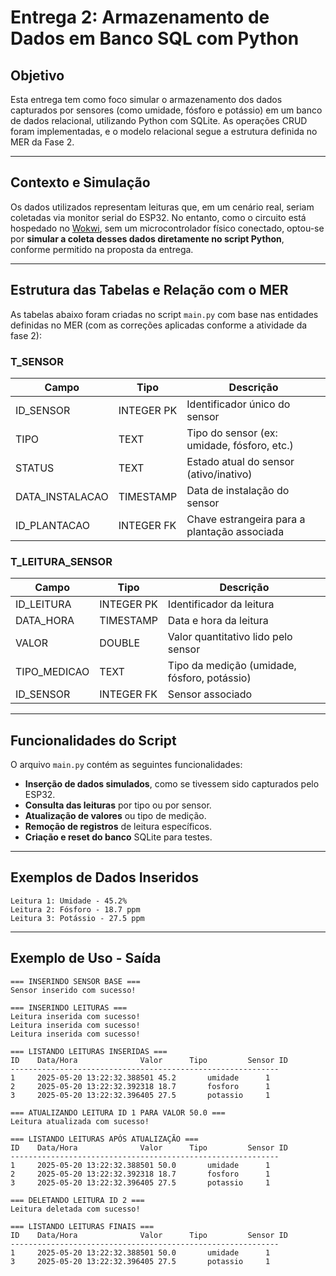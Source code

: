 # Entrega 2: Armazenamento de Dados em Banco SQL com Python

## Objetivo

Esta entrega tem como foco simular o armazenamento dos dados capturados por sensores (como umidade, fósforo e potássio) em um banco de dados relacional, utilizando Python com SQLite. As operações CRUD foram implementadas, e o modelo relacional segue a estrutura definida no MER da Fase 2.

---

## Contexto e Simulação

Os dados utilizados representam leituras que, em um cenário real, seriam coletadas via monitor serial do ESP32. No entanto, como o circuito está hospedado no [Wokwi](https://wokwi.com/projects/431422752922568705), sem um microcontrolador físico conectado, optou-se por **simular a coleta desses dados diretamente no script Python**, conforme permitido na proposta da entrega.

---

## Estrutura das Tabelas e Relação com o MER

As tabelas abaixo foram criadas no script `main.py` com base nas entidades definidas no MER (com as correções aplicadas conforme a atividade da fase 2):

### T_SENSOR
| Campo              | Tipo         | Descrição                                      |
|-------------------|--------------|-----------------------------------------------|
| ID_SENSOR         | INTEGER PK   | Identificador único do sensor                 |
| TIPO              | TEXT         | Tipo do sensor (ex: umidade, fósforo, etc.)   |
| STATUS            | TEXT         | Estado atual do sensor (ativo/inativo)        |
| DATA_INSTALACAO   | TIMESTAMP    | Data de instalação do sensor                  |
| ID_PLANTACAO      | INTEGER FK   | Chave estrangeira para a plantação associada  |

### T_LEITURA_SENSOR
| Campo              | Tipo         | Descrição                                      |
|-------------------|--------------|-----------------------------------------------|
| ID_LEITURA        | INTEGER PK   | Identificador da leitura                      |
| DATA_HORA         | TIMESTAMP    | Data e hora da leitura                        |
| VALOR             | DOUBLE       | Valor quantitativo lido pelo sensor           |
| TIPO_MEDICAO      | TEXT         | Tipo da medição (umidade, fósforo, potássio)  |
| ID_SENSOR         | INTEGER FK   | Sensor associado                              |

---

## Funcionalidades do Script

O arquivo `main.py` contém as seguintes funcionalidades:

- **Inserção de dados simulados**, como se tivessem sido capturados pelo ESP32.
- **Consulta das leituras** por tipo ou por sensor.
- **Atualização de valores** ou tipo de medição.
- **Remoção de registros** de leitura específicos.
- **Criação e reset do banco** SQLite para testes.

---

## Exemplos de Dados Inseridos

```plaintext
Leitura 1: Umidade - 45.2%
Leitura 2: Fósforo - 18.7 ppm
Leitura 3: Potássio - 27.5 ppm
```

---

## Exemplo de Uso - Saída

```plaintext
=== INSERINDO SENSOR BASE ===
Sensor inserido com sucesso!

=== INSERINDO LEITURAS ===
Leitura inserida com sucesso!
Leitura inserida com sucesso!
Leitura inserida com sucesso!

=== LISTANDO LEITURAS INSERIDAS ===
ID    Data/Hora              Valor      Tipo         Sensor ID
------------------------------------------------------------
1     2025-05-20 13:22:32.388501 45.2       umidade      1
2     2025-05-20 13:22:32.392318 18.7       fosforo      1
3     2025-05-20 13:22:32.396405 27.5       potassio     1

=== ATUALIZANDO LEITURA ID 1 PARA VALOR 50.0 ===
Leitura atualizada com sucesso!

=== LISTANDO LEITURAS APÓS ATUALIZAÇÃO ===
ID    Data/Hora              Valor      Tipo         Sensor ID
------------------------------------------------------------
1     2025-05-20 13:22:32.388501 50.0       umidade      1
2     2025-05-20 13:22:32.392318 18.7       fosforo      1
3     2025-05-20 13:22:32.396405 27.5       potassio     1

=== DELETANDO LEITURA ID 2 ===
Leitura deletada com sucesso!

=== LISTANDO LEITURAS FINAIS ===
ID    Data/Hora              Valor      Tipo         Sensor ID
------------------------------------------------------------
1     2025-05-20 13:22:32.388501 50.0       umidade      1
3     2025-05-20 13:22:32.396405 27.5       potassio     1

```

